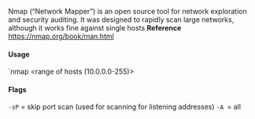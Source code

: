 Nmap (“Network Mapper”) is an open source tool for network exploration and security auditing. It was designed to rapidly scan large networks, although it works fine against single hosts
**Reference**
https://nmap.org/book/man.html
#### Usage
`nmap <range of hosts (10.0.0.0-255)>

#### Flags
`-sP` = skip port scan (used for scanning for listening addresses)
`-A `= all
